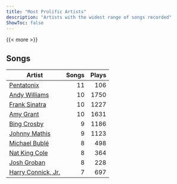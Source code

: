 ```yaml
---
title: "Most Prolific Artists"
description: "Artists with the widest range of songs recorded"
ShowToc: false
---
```


{{< more >}}

## Songs
Artist | Songs | Plays 
----- | -----: | ----: 
[Pentatonix](/artists/pentatonix-655231) | 11 | 106
[Andy Williams](/artists/andy-williams-16425) | 10 | 1750
[Frank Sinatra](/artists/frank-sinatra-739) | 10 | 1227
[Amy Grant](/artists/amy-grant-3053) | 10 | 1631
[Bing Crosby](/artists/bing-crosby-1864) | 9 | 1186
[Johnny Mathis](/artists/johnny-mathis-14581) | 9 | 1123
[Michael Bublé](/artists/michael-buble-58319) | 8 | 498
[Nat King Cole](/artists/nat-king-cole-3428) | 8 | 364
[Josh Groban](/artists/josh-groban-58260) | 8 | 228
[Harry Connick, Jr.](/artists/harry-connick-jr-41411) | 7 | 697

